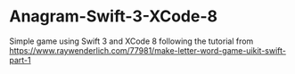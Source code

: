 # Anagram-Swift-3-XCode-8
Simple game using Swift 3 and XCode 8 following the tutorial from https://www.raywenderlich.com/77981/make-letter-word-game-uikit-swift-part-1
